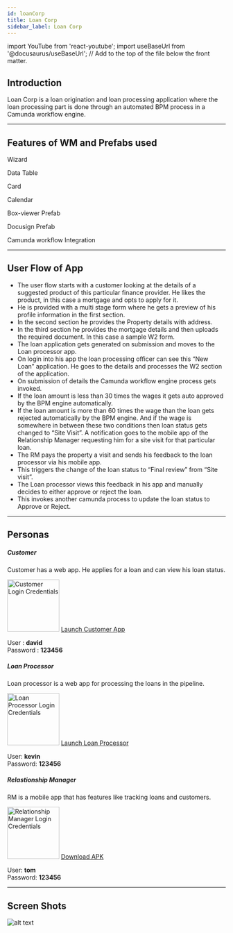 ```yaml
---
id: loanCorp
title: Loan Corp
sidebar_label: Loan Corp
---
```


import YouTube from 'react-youtube';
import useBaseUrl from '@docusaurus/useBaseUrl'; // Add to the top of the file below the front matter.

<YouTube videoId="Fhie1OW8SOY" />

## Introduction

Loan Corp is a loan origination and loan processing  application where the loan processing part is done through an automated BPM process in a Camunda workflow engine.


---

## Features of WM and Prefabs used

<!-- 1. **Form wizard**
2. **Data table**
3. **Cards**
4. **Calendar**
5. **Box-viewer prefab**
6. **Docusign prefab**
7. **Camunda workflow integration** -->
<div className="container margin-top--lg">
  <div className="row">
    <div className="col text--center padding--none">
      <span className="fe-icon wizard"></span>
      <p>Wizard</p>
    </div>
    <div className="col text--center padding--none">
      <span className="fe-icon data-table"></span>
      <p>Data Table</p>
    </div>
    <div className="col text--center padding--none">
      <span className="fe-icon card"></span>
      <p>Card</p>
    </div>
    <div className="col text--center padding--none">
      <span className="fe-icon calendar"></span>
      <p>Calendar</p>
    </div>
  </div>
  <div className="row">
    <div className="col col--1"></div>
    <div className="col text--center padding--none">
      <span className="fe-icon box-viewer"></span>
      <p>Box-viewer Prefab</p>
    </div>
    <div className="col text--center padding--none">
      <span className="fe-icon docusign"></span>
      <p>Docusign Prefab</p>
    </div>
    <div className="col text--center padding--none">
      <span className="fe-icon camunda"></span>
      <p>Camunda workflow Integration</p>
    </div>
    <div className="col col--1"></div>
  </div>
</div>


---

## User Flow of App

- The user flow starts with a customer looking at the details of a suggested product of this particular finance provider. He likes the product, in this case a mortgage and opts to apply for it.
- He is provided with a multi stage form where he gets a preview of his profile information in the first section.
- In the second section he provides the Property details with address.
- In the third section he provides the mortgage details and then uploads the required document.
In this case a sample W2 form.  
- The loan application gets generated on submission and moves to the Loan processor app. 
- On login into his app the loan processing officer can see this “New Loan” application. He goes to the details and processes the W2 section of the application.
- On submission of details the Camunda workflow engine process gets invoked.
- If the loan amount is less than 30 times the wages it gets auto approved by the BPM engine automatically. 
- If the loan amount is more than 60 times the wage than the loan gets rejected automatically by the BPM engine. And if the wage is somewhere in between these two conditions then loan status gets changed to “Site Visit”. A notification goes to the mobile app of the Relationship Manager requesting him for a site visit for that particular loan. 
- The RM pays the property a visit and sends his feedback to the loan processor via his mobile app.
- This triggers the change of the loan status to “Final review” from “Site visit”.
- The Loan processor views this feedback in his app and manually decides to either approve or reject the loan.
- This invokes another camunda process to update the loan status to Approve or Reject.


---

## Personas

<!-- 1. Relationship Manager, it is a mobile application that has features like tracking loans and customers.

  - It also has a part where he can provide feedback about mortgage properties if requested for a site visit by the back office processor.
  - User: tom
  - Password: 123456
  - APK url: https://docs.google.com/document/d/19YxI_PJwFSJDIqHJLvDfP53cFihg18nDoU524x


2. Customer has a web app. He applies for a loan and can view his loan status.
  - User: david
  - Password: 123456

3. Loan processor is a web app for processing the loans in the pipeline.
  - User: kevin
  - Password: 123456 -->

<section>
  <div className="container">
    <div className="row">
      <div className="col card text--center margin--sm padding--none">
        <div className="">
          <h5 className="card__header margin-bottom--none padding-horiz--none">
            Customer
          </h5>
          <div className="card__body">
            <p>Customer has a web app. He applies for a loan and can view his loan status.</p>
            <img alt="Customer Login Credentials" src={useBaseUrl('img/loanCorp/customer.png')} height="120px"/>
            <a href="http://pkcm4t2v2gzf.cloud.wavemakeronline.com/Herdius/#/myAccount" className="button button--primary button--outline margin-bottom--sm">Launch Customer App</a>
            <p>User : <b>david</b> <br/> Password : <b>123456</b></p>
          </div>
        </div>
      </div>
      <div className="col card text--center margin--sm padding--none">
        <div className="">
          <h5 className="card__header margin-bottom--none padding-horiz--none">
            Loan Processor
          </h5>
          <div className="card__body">
            <p>Loan processor is a web app for processing the loans in the pipeline.</p>
            <img alt="Loan Processor Login Credentials" src={useBaseUrl('img/loanCorp/loan_processor.png')} height="120px"/>
            <a href="http://pk51rnzxw91h.cloud.wavemakeronline.com/LoanProcessor/#/Main" className="button button--primary button--outline margin-bottom--sm">Launch Loan Processor</a>
            <p>User: <b>kevin</b> <br/> Password: <b>123456</b></p>
          </div>
        </div>
      </div>
      <div className="col card text--center margin--sm padding--none">
        <div className="">
          <h5 className="card__header margin-bottom--none padding-horiz--none">
            Relastionship Manager
          </h5>
          <div className="card__body">
          <p>RM is a mobile app that has features like tracking loans and customers.</p>
          <img alt="Relationship Manager Login Credentials" src={useBaseUrl('img/loanCorp/relationship_manager.png')} height="120px"/>
            <a href="https://docs.google.com/document/d/19YxI_PJwFSJDIqHJLvDfP53cFihg18nDoU524x" download className="button button--primary button--outline margin-bottom--sm">Download APK</a>
            <p>User: <b>tom</b> <br/> Password: <b>123456</b></p>
          </div>
        </div>
      </div>
    </div>
  </div>
</section>


---

## Screen Shots

![alt text](/img/loanCorp/LoanCorp1.png 'Loan Corp')


